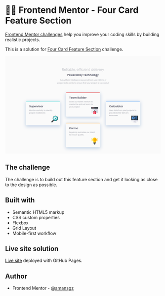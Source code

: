 # 👩‍💻 Frontend Mentor - Four Card Feature Section

[Frontend Mentor challenges](https://www.frontendmentor.io/) help you improve your coding skills by building realistic projects.

This is a solution for [Four Card Feature Section](https://www.frontendmentor.io/challenges/four-card-feature-section-weK1eFYK) challenge.

![Design preview for the Four Card Feature Section challenge](./styles/images/preview.png)


## The challenge
The challenge is to build out this feature section and get it looking as close to the design as possible.


## Built with

- Semantic HTML5 markup
- CSS custom properties
- Flexbox
- Grid Layout
- Mobile-first workflow

## Live site solution

[Live site](https://amansgz.github.io/css-grid-four-cards-section/) deployed with GitHub Pages.


## Author

- Frontend Mentor - [@amansgz](https://www.frontendmentor.io/profile/amansgz)